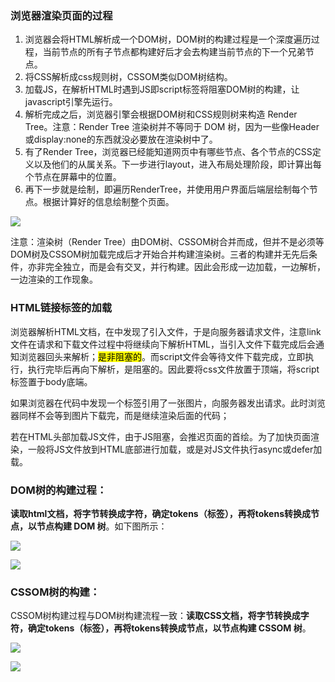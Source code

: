 ### 浏览器渲染页面的过程

1. 浏览器会将HTML解析成一个DOM树，DOM树的构建过程是一个深度遍历过程，当前节点的所有子节点都构建好后才会去构建当前节点的下一个兄弟节点。
2. 将CSS解析成css规则树，CSSOM类似DOM树结构。
3. 加载JS，在解析HTML时遇到JS即script标签将阻塞DOM树的构建，让javascript引擎先运行。
4. 解析完成之后，浏览器引擎会根据DOM树和CSS规则树来构造 Render Tree。注意：Render Tree 渲染树并不等同于 DOM 树，因为一些像Header或display:none的东西就没必要放在渲染树中了。
5. 有了Render Tree，浏览器已经能知道网页中有哪些节点、各个节点的CSS定义以及他们的从属关系。下一步进行layout，进入布局处理阶段，即计算出每个节点在屏幕中的位置。
6. 再下一步就是绘制，即遍历RenderTree，并使用用户界面后端层绘制每个节点。根据计算好的信息绘制整个页面。

![](https://img-blog.csdn.net/20180513160652696?watermark/2/text/aHR0cHM6Ly9ibG9nLmNzZG4ubmV0L0FsYW5fMTU1MDU4NzU4OA==/font/5a6L5L2T/fontsize/400/fill/I0JBQkFCMA==/dissolve/70)

注意：渲染树（Render Tree）由DOM树、CSSOM树合并而成，但并不是必须等DOM树及CSSOM树加载完成后才开始合并构建渲染树。三者的构建并无先后条件，亦非完全独立，而是会有交叉，并行构建。因此会形成一边加载，一边解析，一边渲染的工作现象。

### HTML链接标签的加载

浏览器解析HTML文档，在<head>中发现了<link>引入文件，于是向服务器请求文件，注意link文件在请求和下载文件过程中将继续向下解析HTML，当引入文件下载完成后会通知浏览器回头来解析；<mark>是非阻塞的</mark>。而script文件会等待文件下载完成，立即执行，执行完毕后再向下解析，是阻塞的。因此要将css文件放置于顶端，将script标签置于body底端。

如果浏览器在代码中发现一个<img>标签引用了一张图片，向服务器发出请求。此时浏览器同样不会等到图片下载完，而是继续渲染后面的代码；

若在HTML头部加载JS文件，由于JS阻塞，会推迟页面的首绘。为了加快页面渲染，一般将JS文件放到HTML底部进行加载，或是对JS文件执行async或defer加载。

### DOM树的构建过程：

**读取html文档，将字节转换成字符，确定tokens（标签），再将tokens转换成节点，以节点构建 DOM 树**。如下图所示：

![](https://images2018.cnblogs.com/blog/1227776/201806/1227776-20180608181358236-1251504382.png)

![](https://images2018.cnblogs.com/blog/1227776/201806/1227776-20180608180854559-1390993721.png)



### CSSOM树的构建：

CSSOM树构建过程与DOM树构建流程一致：**读取CSS文档，将字节转换成字符，确定tokens（标签），再将tokens转换成节点，以节点构建 CSSOM 树**。

![](https://images2018.cnblogs.com/blog/1227776/201806/1227776-20180611113449533-1302562356.png)

![](https://images2018.cnblogs.com/blog/1227776/201806/1227776-20180611113210061-2009638399.png)